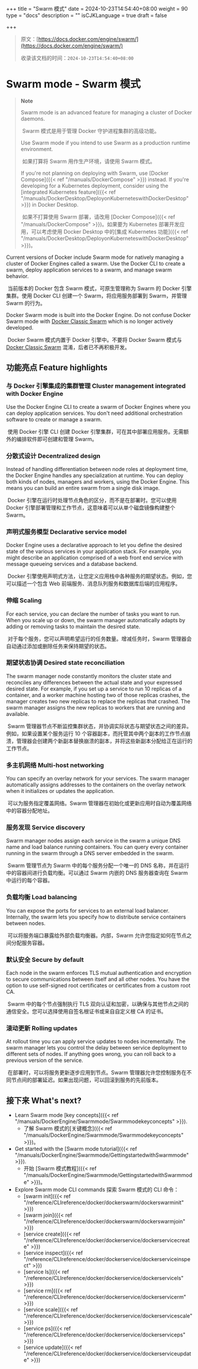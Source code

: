 +++
title = "Swarm 模式"
date = 2024-10-23T14:54:40+08:00
weight = 90
type = "docs"
description = ""
isCJKLanguage = true
draft = false

+++

> 原文：[https://docs.docker.com/engine/swarm/](https://docs.docker.com/engine/swarm/)
>
> 收录该文档的时间：`2024-10-23T14:54:40+08:00`

# Swarm mode - Swarm 模式

> **Note**
>
> 
>
> Swarm mode is an advanced feature for managing a cluster of Docker daemons.
>
> ​	Swarm 模式是用于管理 Docker 守护进程集群的高级功能。
>
> Use Swarm mode if you intend to use Swarm as a production runtime environment.
>
> ​	如果打算将 Swarm 用作生产环境，请使用 Swarm 模式。
>
> If you're not planning on deploying with Swarm, use [Docker Compose]({{< ref "/manuals/DockerCompose" >}}) instead. If you're developing for a Kubernetes deployment, consider using the [integrated Kubernetes feature]({{< ref "/manuals/DockerDesktop/DeployonKuberneteswithDockerDesktop" >}}) in Docker Desktop.
>
> ​	如果不打算使用 Swarm 部署，请改用 [Docker Compose]({{< ref "/manuals/DockerCompose" >}})。如果要为 Kubernetes 部署开发应用，可以考虑使用 Docker Desktop 中的[集成 Kubernetes 功能]({{< ref "/manuals/DockerDesktop/DeployonKuberneteswithDockerDesktop" >}})。

Current versions of Docker include Swarm mode for natively managing a cluster of Docker Engines called a swarm. Use the Docker CLI to create a swarm, deploy application services to a swarm, and manage swarm behavior.

​	当前版本的 Docker 包含 Swarm 模式，可原生管理称为 Swarm 的 Docker 引擎集群。使用 Docker CLI 创建一个 Swarm，将应用服务部署到 Swarm，并管理 Swarm 的行为。

Docker Swarm mode is built into the Docker Engine. Do not confuse Docker Swarm mode with [Docker Classic Swarm](https://github.com/docker/classicswarm) which is no longer actively developed.

​	Docker Swarm 模式内置于 Docker 引擎中。不要将 Docker Swarm 模式与 [Docker Classic Swarm](https://github.com/docker/classicswarm) 混淆，后者已不再积极开发。

## 功能亮点 Feature highlights

### 与 Docker 引擎集成的集群管理 Cluster management integrated with Docker Engine

Use the Docker Engine CLI to create a swarm of Docker Engines where you can deploy application services. You don't need additional orchestration software to create or manage a swarm.

​	使用 Docker 引擎 CLI 创建 Docker 引擎集群，可在其中部署应用服务。无需额外的编排软件即可创建和管理 Swarm。

### 分散式设计 Decentralized design

Instead of handling differentiation between node roles at deployment time, the Docker Engine handles any specialization at runtime. You can deploy both kinds of nodes, managers and workers, using the Docker Engine. This means you can build an entire swarm from a single disk image.

​	Docker 引擎在运行时处理节点角色的区分，而不是在部署时。您可以使用 Docker 引擎部署管理和工作节点，这意味着可以从单个磁盘镜像构建整个 Swarm。

### 声明式服务模型 Declarative service model

Docker Engine uses a declarative approach to let you define the desired state of the various services in your application stack. For example, you might describe an application comprised of a web front end service with message queueing services and a database backend.

​	Docker 引擎使用声明式方法，让您定义应用栈中各种服务的期望状态。例如，您可以描述一个包含 Web 前端服务、消息队列服务和数据库后端的应用程序。

### 伸缩 Scaling

For each service, you can declare the number of tasks you want to run. When you scale up or down, the swarm manager automatically adapts by adding or removing tasks to maintain the desired state.

​	对于每个服务，您可以声明希望运行的任务数量。增减任务时，Swarm 管理器会自动通过添加或删除任务来保持期望的状态。

### 期望状态协调 Desired state reconciliation

The swarm manager node constantly monitors the cluster state and reconciles any differences between the actual state and your expressed desired state. For example, if you set up a service to run 10 replicas of a container, and a worker machine hosting two of those replicas crashes, the manager creates two new replicas to replace the replicas that crashed. The swarm manager assigns the new replicas to workers that are running and available.

​	Swarm 管理器节点不断监控集群状态，并协调实际状态与期望状态之间的差异。例如，如果设置某个服务运行 10 个容器副本，而托管其中两个副本的工作节点崩溃，管理器会创建两个新副本替换崩溃的副本，并将这些新副本分配给正在运行的工作节点。

### 多主机网络 Multi-host networking

You can specify an overlay network for your services. The swarm manager automatically assigns addresses to the containers on the overlay network when it initializes or updates the application.

​	可以为服务指定覆盖网络。Swarm 管理器在初始化或更新应用时自动为覆盖网络中的容器分配地址。

### 服务发现 Service discovery

Swarm manager nodes assign each service in the swarm a unique DNS name and load balance running containers. You can query every container running in the swarm through a DNS server embedded in the swarm.

​	Swarm 管理节点为 Swarm 中的每个服务分配一个唯一的 DNS 名称，并在运行中的容器间进行负载均衡。可以通过 Swarm 内嵌的 DNS 服务器查询在 Swarm 中运行的每个容器。

### 负载均衡 Load balancing

You can expose the ports for services to an external load balancer. Internally, the swarm lets you specify how to distribute service containers between nodes.

​	可以将服务端口暴露给外部负载均衡器。内部，Swarm 允许您指定如何在节点之间分配服务容器。

### 默认安全 Secure by default

Each node in the swarm enforces TLS mutual authentication and encryption to secure communications between itself and all other nodes. You have the option to use self-signed root certificates or certificates from a custom root CA.

​	Swarm 中的每个节点强制执行 TLS 双向认证和加密，以确保与其他节点之间的通信安全。您可以选择使用自签名根证书或来自自定义根 CA 的证书。

### 滚动更新 Rolling updates

At rollout time you can apply service updates to nodes incrementally. The swarm manager lets you control the delay between service deployment to different sets of nodes. If anything goes wrong, you can roll back to a previous version of the service.

​	在部署时，可以将服务更新逐步应用到节点。Swarm 管理器允许您控制服务在不同节点间的部署延迟。如果出现问题，可以回滚到服务的先前版本。

## 接下来 What's next?

- Learn Swarm mode [key concepts]({{< ref "/manuals/DockerEngine/Swarmmode/Swarmmodekeyconcepts" >}}).
  - 了解 Swarm 模式的[关键概念]({{< ref "/manuals/DockerEngine/Swarmmode/Swarmmodekeyconcepts" >}})。
- Get started with the [Swarm mode tutorial]({{< ref "/manuals/DockerEngine/Swarmmode/GettingstartedwithSwarmmode" >}}).
  - 开始 [Swarm 模式教程]({{< ref "/manuals/DockerEngine/Swarmmode/GettingstartedwithSwarmmode" >}})。
- Explore Swarm mode CLI commands 探索 Swarm 模式的 CLI 命令：
  - [swarm init]({{< ref "/reference/CLIreference/docker/dockerswarm/dockerswarminit" >}})
  - [swarm join]({{< ref "/reference/CLIreference/docker/dockerswarm/dockerswarmjoin" >}})
  - [service create]({{< ref "/reference/CLIreference/docker/dockerservice/dockerservicecreate" >}})
  - [service inspect]({{< ref "/reference/CLIreference/docker/dockerservice/dockerserviceinspect" >}})
  - [service ls]({{< ref "/reference/CLIreference/docker/dockerservice/dockerservicels" >}})
  - [service rm]({{< ref "/reference/CLIreference/docker/dockerservice/dockerservicerm" >}})
  - [service scale]({{< ref "/reference/CLIreference/docker/dockerservice/dockerservicescale" >}})
  - [service ps]({{< ref "/reference/CLIreference/docker/dockerservice/dockerserviceps" >}})
  - [service update]({{< ref "/reference/CLIreference/docker/dockerservice/dockerserviceupdate" >}})
